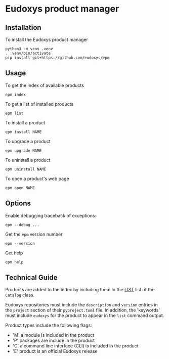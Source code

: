 # Eudoxys product manager

## Installation

To install the Eudoxys product manager

    python3 -m venv .venv
    . .venv/bin/activate
    pip install git+https://github.com/eudoxys/epm

## Usage

To get the index of available products

    epm index

To get a list of installed products

    epm list

To install a product

    epm install NAME

To upgrade a product

    epm upgrade NAME

To uninstall a product

    epm uninstall NAME

To open a product's web page

    epm open NAME

## Options

Enable debugging traceback of exceptions:

    epm --debug ...

Get the `epm` version number

    epm --version

Get help

    epm help

## Technical Guide

Products are added to the index by including them in the [LIST](https://github.com/eudoxys/epm/blob/143eaf75be8cca8609da5d28ee9fc92e874435d1/epm/catalog.py#L12) list of the `Catalog` class.

Eudoxys repositories must include the `description` and `version` entries in the `project` section of their `pyproject.toml` file. In addition, the 'keywords' must include `eudoxys` for the product to appear in the `list` command output.

Product types include the following flags:

- 'M' a module is included in the product
- 'P' packages are include in the product
- 'C' a command line interface (CLI) is included in the product
- 'E' product is an official Eudoxys release
